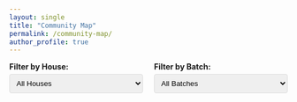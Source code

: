 ```yaml
---
layout: single
title: "Community Map"
permalink: /community-map/
author_profile: true
---
```


<style>
.map-container {
    height: 600px;
    width: 100%;
    margin: 20px 0;
}
.filters {
    margin-bottom: 20px;
    display: flex;
    gap: 20px;
}
.filter-group {
    flex: 1;
}
.filter-group label {
    display: block;
    margin-bottom: 5px;
    font-weight: bold;
}
.filter-group select {
    width: 100%;
    padding: 8px;
    border: 1px solid #ddd;
    border-radius: 4px;
}
.contact-info {
    margin-top: 5px;
    padding-top: 5px;
    border-top: 1px solid #eee;
}
</style>

<div class="filters">
    <div class="filter-group">
        <label for="houseFilter">Filter by House:</label>
        <select id="houseFilter">
            <option value="">All Houses</option>
            <option value="Hyderabad">Hyderabad</option>
        </select>
    </div>
    <div class="filter-group">
        <label for="batchFilter">Filter by Batch:</label>
        <select id="batchFilter">
            <option value="">All Batches</option>
        </select>
    </div>
</div>

<div id="map" class="map-container"></div>

<!-- Include Leaflet CSS and JS -->
<link rel="stylesheet" href="https://unpkg.com/leaflet@1.7.1/dist/leaflet.css" />
<script src="https://unpkg.com/leaflet@1.7.1/dist/leaflet.js"></script>

<script>
let map;
let markers = [];
let currentData = [];

// Initialize the map
function initMap() {
    map = L.map('map').setView([0, 0], 2);
    L.tileLayer('https://{s}.tile.openstreetmap.org/{z}/{x}/{y}.png', {
        attribution: '© OpenStreetMap contributors'
    }).addTo(map);
    
    loadMapData();
}

// Load map data from the JSON file
async function loadMapData() {
    try {
        const response = await fetch('/assets/data/community_map_data.json');
        currentData = await response.json();
        updateBatchFilter();
        updateMap();
    } catch (error) {
        console.error('Error loading map data:', error);
    }
}

// Update batch filter options based on available data
function updateBatchFilter() {
    const batchFilter = document.getElementById('batchFilter');
    const batches = [...new Set(currentData.map(item => item.batch))].sort();
    
    batchFilter.innerHTML = '<option value="">All Batches</option>';
    batches.forEach(batch => {
        const option = document.createElement('option');
        option.value = batch;
        option.textContent = batch;
        batchFilter.appendChild(option);
    });
}

// Update map markers based on filters
function updateMap() {
    const houseFilter = document.getElementById('houseFilter').value;
    const batchFilter = document.getElementById('batchFilter').value;
    
    // Clear existing markers
    markers.forEach(marker => map.removeLayer(marker));
    markers = [];
    
    // Filter and add new markers
    const filteredData = currentData.filter(item => {
        return (!houseFilter || item.house === houseFilter) &&
               (!batchFilter || item.batch === batchFilter);
    });
    
    filteredData.forEach(item => {
        const marker = L.marker([item.lat, item.lng]);
        
        // Create popup content with contact information
        let popupContent = `
            <strong>${item.name}</strong><br>
            Number: ${item.number}<br>
            House: ${item.house}<br>
            Batch: ${item.batch}<br>
            Address: ${item.address}
        `;
        
        // Add contact information if provided
        if (item.email || item.phone) {
            popupContent += '<div class="contact-info">';
            if (item.email) {
                popupContent += `Email: <a href="mailto:${item.email}">${item.email}</a><br>`;
            }
            if (item.phone) {
                popupContent += `Phone: <a href="tel:${item.phone}">${item.phone}</a>`;
            }
            popupContent += '</div>';
        }
        
        marker.bindPopup(popupContent);
        marker.bindTooltip(item.name);
        marker.addTo(map);
        markers.push(marker);
    });
    
    // Adjust map bounds if there are markers
    if (markers.length > 0) {
        const group = new L.featureGroup(markers);
        map.fitBounds(group.getBounds());
    }
}

// Add event listeners
document.getElementById('houseFilter').addEventListener('change', updateMap);
document.getElementById('batchFilter').addEventListener('change', updateMap);

// Initialize map when page loads
window.addEventListener('load', initMap);
</script> 